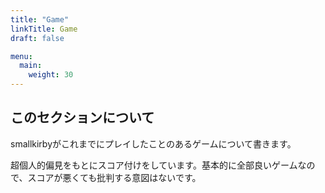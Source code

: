 ```yaml
---
title: "Game"
linkTitle: Game
draft: false

menu:
  main:
    weight: 30
---
```


## このセクションについて

smallkirbyがこれまでにプレイしたことのあるゲームについて書きます。

超個人的偏見をもとにスコア付けをしています。基本的に全部良いゲームなので、スコアが悪くても批判する意図はないです。
